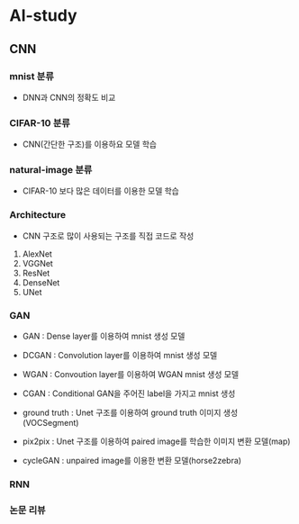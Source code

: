# AI-study

## CNN
### mnist 분류
 - DNN과 CNN의 정확도 비교


### CIFAR-10 분류
 - CNN(간단한 구조)를 이용하요 모델 학습


### natural-image 분류
 - CIFAR-10 보다 많은 데이터를 이용한 모델 학습


### Architecture
 - CNN 구조로 많이 사용되는 구조를 직접 코드로 작성
 1. AlexNet
 2. VGGNet
 3. ResNet
 4. DenseNet
 5. UNet

### GAN
 - GAN : Dense layer를 이용하여 mnist 생성 모델
 
 - DCGAN : Convolution layer를 이용하여 mnist 생성 모델
 
 - WGAN : Convoution layer를 이용하여 WGAN mnist 생성 모델
 
 - CGAN : Conditional GAN을 주어진 label을 가지고 mnist 생성
 
 - ground truth : Unet 구조를 이용하여 ground truth 이미지 생성 (VOCSegment)
 
 - pix2pix : Unet 구조를 이용하여 paired image를 학습한 이미지 변환 모델(map)
 
 - cycleGAN : unpaired image를 이용한 변환 모델(horse2zebra)

### RNN

### 논문 리뷰
